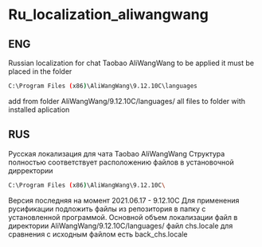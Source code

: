# Ru_localization_aliwangwang
## ENG
Russian localization for chat Taobao AliWangWang
to be applied it must be placed in the folder
```bash
C:\Program Files (x86)\AliWangWang\9.12.10C\languages
```
add from folder AliWangWang/9.12.10C/languages/ all files
to folder with installed aplication

## RUS
Русская локализация для чата Taobao AliWangWang
Структура полностью соответствует расположению файлов в установочной дирректории
```bash
C:\Program Files (x86)\AliWangWang\9.12.10C\
```
Версия последняя на момент 2021.06.17 - 9.12.10C
Для применения русификации подложить файлы из репозитория в папку с установленной программой.
Основной объем локализации файл в директории AliWangWang/9.12.10C/languages/
файл chs.locale для сравнения с исходным файлом есть back_chs.locale
